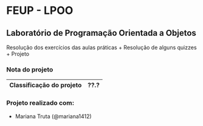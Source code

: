 # FEUP - LPOO

## Laboratório de Programação Orientada a Objetos

Resolução dos exercícios das aulas práticas + Resolução de alguns quizzes + Projeto

### Nota do projeto 

| Classificação do projeto | ??.? |
|--------------------------|------|


### Projeto realizado com: 
 * Mariana Truta (@mariana1412)
